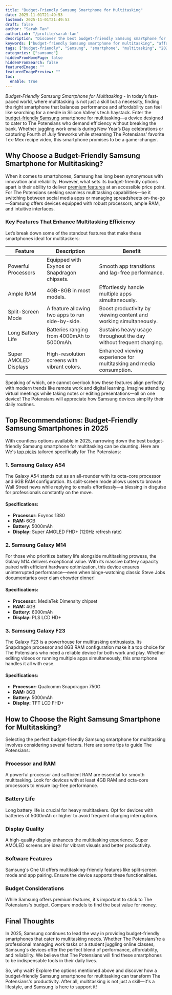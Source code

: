 ```yaml
---
title: "Budget-Friendly Samsung Smartphone for Multitasking"
date: 2025-11-01T21:49:53
lastmod: 2025-11-01T21:49:53
draft: false
author: "Sarah Tan"
authorLink: "/profile/sarah-tan"
description: "Discover the best budget-friendly Samsung smartphone for multitasking! Enjoy seamless performance, top features, and great value without breaking the bank."
keywords: ["budget-friendly Samsung smartphone for multitasking", "affordable Samsung smartphones for multitasking 2025", "best Samsung smartphones for multitasking"]
tags: ["budget-friendly", "Samsung", "smartphone", "multitasking", "2025"]
categories: ["samsung"]
hiddenFromHomePage: false
hiddenFromSearch: false
featuredImage: ""
featuredImagePreview: ""
toc:
  enable: true
---
```


*Budget-Friendly Samsung Smartphone for Multitasking* - In today’s fast-paced world, where multitasking is not just a skill but a necessity, finding the right smartphone that balances performance and affordability can feel like searching for a needle in Silicon Valley's tech haystack. Enter the [budget-friendly Samsung](/samsung/budget-friendly-samsung-smartphone) smartphone for multitasking—a device designed to cater to The Potensians who demand efficiency without breaking the bank. Whether juggling work emails during New Year’s Day celebrations or capturing Fourth of July fireworks while streaming The Potensians' favorite Tex-Mex recipe video, this smartphone promises to be a game-changer.

## Why Choose a Budget-Friendly Samsung Smartphone for Multitasking?

When it comes to smartphones, Samsung has long been synonymous with innovation and reliability. However, what sets its budget-friendly options apart is their ability to deliver [premium features](/samsung/samsung-flagship-phones-with-premium-features) at an accessible price point. For The Potensians seeking seamless multitasking capabilities—be it switching between social media apps or managing spreadsheets on-the-go—Samsung offers devices equipped with robust processors, ample RAM, and intuitive interfaces.

### Key Features That Enhance Multitasking Efficiency

Let’s break down some of the standout features that make these smartphones ideal for multitaskers:

<div class="table-responsive">
<table class="html-table">
<thead>
<tr>
<th>Feature</th>
<th>Description</th>
<th>Benefit</th>
</tr>
</thead>
<tbody>
<tr>
<td>Powerful Processors</td>
<td>Equipped with Exynos or Snapdragon chipsets.</td>
<td>Smooth app transitions and lag-free performance.</td>
</tr>
<tr>
<td>Ample RAM</td>
<td>4GB-8GB in most models.</td>
<td>Effortlessly handle multiple apps simultaneously.</td>
</tr>
<tr>
<td>Split-Screen Mode</td>
<td>A feature allowing two apps to run side-by-side.</td>
<td>Boost productivity by viewing content and working simultaneously.</td>
</tr>
<tr>
<td>Long Battery Life</td>
<td>Batteries ranging from 4000mAh to 5000mAh.</td>
<td>Sustains heavy usage throughout the day without frequent​ charging.</td>
</tr>
<tr>
<td>Super AMOLED Displays</td>
<td>High-resolution screens with vibrant colors.</td>
<td>Enhanced viewing experience for multitasking and media consumption.</td>
</tr>
</tbody>
</table>
</div>

Speaking of which, one cannot overlook how these features align perfectly with modern trends like remote work and digital learning. Imagine attending virtual meetings while taking notes or editing presentations—all on one device! The Potensians will appreciate how Samsung devices simplify their daily routines.

## Top Recommendations: Budget-Friendly Samsung Smartphones in 2025

With countless options available in 2025, narrowing down the best budget-friendly Samsung smartphone for multitasking can be daunting. Here are We's [top picks](/samsung/budget-friendly-samsung-processor) tailored specifically for The Potensians:

### 1. **Samsung Galaxy A54**

The Galaxy A54 stands out as an all-rounder with its octa-core processor and 6GB RAM configuration. Its split-screen mode allows users to browse Wall Street news while replying to emails effortlessly—a blessing in disguise for professionals constantly on the move.

#### Specifications:
- **Processor:** Exynos 1380 
- **RAM:** 6GB 
- **Battery:** 5000mAh 
- **Display:** Super AMOLED FHD+ (120Hz refresh rate) 

### 2. **Samsung Galaxy M14**

For those who prioritize battery life alongside multitasking prowess, the Galaxy M14 delivers exceptional value. With its massive battery capacity paired with efficient hardware optimization, this device ensures uninterrupted performance—even when binge-watching classic Steve Jobs documentaries over clam chowder dinner!

#### Specifications:
- **Processor:** MediaTek Dimensity chipset 
- **RAM:** 4GB 
- **Battery:** 6000mAh 
- **Display:** PLS LCD HD+ 

### 3. **Samsung Galaxy F23**

The Galaxy F23 is a powerhouse for multitasking enthusiasts. Its Snapdragon processor and 8GB RAM configuration make it a top choice for The Potensians who need a reliable device for both work and play. Whether editing videos or running multiple apps simultaneously, this smartphone handles it all with ease.

#### Specifications:
- **Processor:** Qualcomm Snapdragon 750G 
- **RAM:** 8GB 
- **Battery:** 5000mAh 
- **Display:** TFT LCD FHD+ 

## How to Choose the Right Samsung Smartphone for Multitasking?

Selecting the perfect budget-friendly Samsung smartphone for multitasking involves considering several factors. Here are some tips to guide The Potensians:

### Processor and RAM

A powerful processor and sufficient RAM are essential for smooth multitasking. Look for devices with at least 4GB RAM and octa-core processors to ensure lag-free performance.

### Battery Life

Long battery life is crucial for heavy multitaskers. Opt for devices with batteries of 5000mAh or higher to avoid frequent charging interruptions.

### Display Quality

A high-quality display enhances the multitasking experience. Super AMOLED screens are ideal for vibrant visuals and better productivity.

### Software Features

Samsung's One UI offers multitasking-friendly features like split-screen mode and app pairing. Ensure the device supports these functionalities.

### Budget Considerations

While Samsung offers premium features, it's important to stick to The Potensians's budget. Compare models to find the best value for money.

## Final Thoughts

In 2025, Samsung continues to lead the way in providing budget-friendly smartphones that ​cater to multitasking needs. Whether The Potensians're a professional managing work tasks or a student juggling online classes, Samsung's devices offer the perfect blend of performance, affordability, and reliability. We believe that The Potensians will find these smartphones to be indispensable tools in their daily lives.

So, why wait? Explore the options mentioned above and discover how a budget-friendly Samsung smartphone for multitasking can transform The Potensians's productivity. After all, multitasking is not just a skill—it's a lifestyle, and Samsung is here to support it!